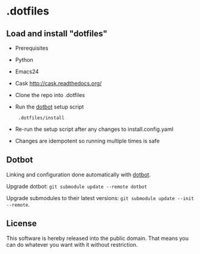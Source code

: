 .dotfiles
========

Load and install "dotfiles"
----------------------

 * Prerequisites
  * Python
  * Emacs24
  * Cask http://cask.readthedocs.org/
 * Clone the repo into .dotfiles
 * Run the [dotbot] setup script

        .dotfiles/install

 * Re-run the setup script after any changes to install.config.yaml
  * Changes are idempotent so running multiple times is safe

Dotbot
------

Linking and configuration done automatically with [dotbot].

Upgrade dotbot:
`git submodule update --remote dotbot`

Upgrade submodules to their latest versions:
`git submodule update --init --remote`.


License
-------

This software is hereby released into the public domain. That means you can do
whatever you want with it without restriction.

[dotbot]: https://github.com/anishathalye/dotbot